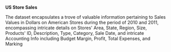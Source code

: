 **US Store Sales**

The dataset encapsulates a trove of valuable information pertaining to Sales Values in Dollars on American Stores during the period of 2010 and 2011, encompassing intricate details on Stores' Area, State, Region, Size, Products' ID, Description, Type, Category, Sale Date, and intricate Accounting Info including Budget Margin, Profit, Total Expenses, and Marking
